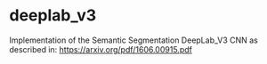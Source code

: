 # deeplab_v3
Implementation of the Semantic Segmentation DeepLab_V3 CNN as described in: https://arxiv.org/pdf/1606.00915.pdf
